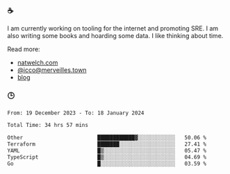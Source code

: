 ### ☕

I am currently working on tooling for the internet and promoting SRE. I am also writing some books and hoarding some data. I like thinking about time. 

Read more:

 - [natwelch.com](https://natwelch.com)
 - [@icco@merveilles.town](https://merveilles.town/@icco)
 - [blog](https://writing.natwelch.com)

### 🕒

<!--START_SECTION:waka-->

```txt
From: 19 December 2023 - To: 18 January 2024

Total Time: 34 hrs 57 mins

Other                        ████████████▓░░░░░░░░░░░░   50.06 %
Terraform                    ███████░░░░░░░░░░░░░░░░░░   27.41 %
YAML                         █▒░░░░░░░░░░░░░░░░░░░░░░░   05.47 %
TypeScript                   █▒░░░░░░░░░░░░░░░░░░░░░░░   04.69 %
Go                           █░░░░░░░░░░░░░░░░░░░░░░░░   03.59 %
```

<!--END_SECTION:waka-->
